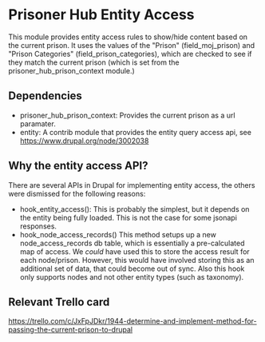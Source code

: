 # Prisoner Hub Entity Access

This module provides entity access rules to show/hide content based on the current prison.
It uses the values of the "Prison" (field_moj_prison) and "Prison Categories" (field_prison_categories),
which are checked to see if they match  the current prison (which is set from the prisoner_hub_prison_context module.)

## Dependencies
- prisoner_hub_prison_context:
  Provides the current prison as a url paramater.
- entity:
  A contrib module that provides the entity query access api, see https://www.drupal.org/node/3002038

## Why the entity access API?
There are several APIs in Drupal for implementing entity access, the others were dismissed for
the following reasons:
- hook_entity_access():
  This is probably the simplest, but it depends on the entity being fully loaded.  This is
  not the case for some jsonapi responses.
- hook_node_access_records()
  This method setups up a new node_access_records db table, which is essentially a pre-calculated
  map of access.  We _could_ have used this to store the access result for each node/prison.
  However, this would have involved storing this as an additional set of data, that could become
  out of sync.  Also this hook only supports nodes and not other entity types (such as taxonomy).

## Relevant Trello card
https://trello.com/c/JxFpJDkr/1944-determine-and-implement-method-for-passing-the-current-prison-to-drupal

